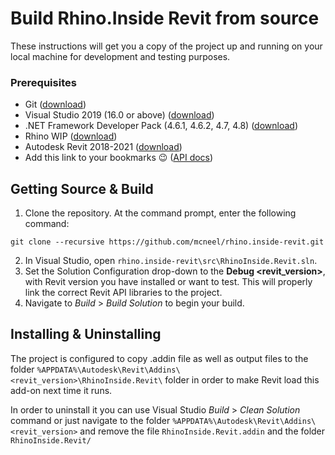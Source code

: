 # Build Rhino.Inside Revit from source
These instructions will get you a copy of the project up and running on your local machine for development and testing purposes.

### Prerequisites
* Git ([download](https://git-scm.com/downloads))
* Visual Studio 2019 (16.0 or above) ([download](https://visualstudio.microsoft.com/downloads/))
* .NET Framework Developer Pack (4.6.1, 4.6.2, 4.7, 4.8) ([download](https://www.microsoft.com/net/download/visual-studio-sdks))
* Rhino WIP ([download](https://www.rhino3d.com/download/rhino/wip))
* Autodesk Revit 2018-2021 ([download](https://www.autodesk.com/products/revit/free-trial))
* Add this link to your bookmarks 😉 ([API docs](https://www.apidocs.co/apps/))

## Getting Source & Build
1. Clone the repository. At the command prompt, enter the following command:
```
git clone --recursive https://github.com/mcneel/rhino.inside-revit.git
```
2. In Visual Studio, open `rhino.inside-revit\src\RhinoInside.Revit.sln`.
3. Set the Solution Configuration drop-down to the **Debug <revit_version>**, with Revit version you have installed or want to test. This will properly link the correct Revit API libraries to the project.
4. Navigate to _Build_ > _Build Solution_ to begin your build.

## Installing & Uninstalling
The project is configured to copy .addin file as well as output files to the folder `%APPDATA%\Autodesk\Revit\Addins\<revit_version>\RhinoInside.Revit\` folder in order to make Revit load this add-on next time it runs.

In order to uninstall it you can use Visual Studio _Build_ > _Clean Solution_ command or just navigate to the folder `%APPDATA%\Autodesk\Revit\Addins\<revit_version>` and remove the file `RhinoInside.Revit.addin` and the folder `RhinoInside.Revit/`
